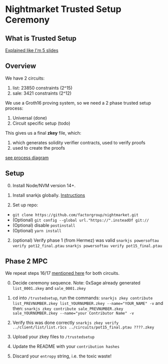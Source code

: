 # Nightmarket Trusted Setup Ceremony

## What is Trusted Setup
[Explained like I'm 5 slides](https://docs.google.com/presentation/d/1ipvQEkkL-DZdZmwi_PGF_2QaVVyDjWJjTKJdDG3h5Xg/edit?usp=sharing)

## Overview
We have 2 circuits: 
1. list: 23850 constraints (2^15)
2. sale: 3421 constraints (2^12)

We use a Groth16 proving system, so we need a 2 phase trusted setup process: 
1. Universal (done)
2. Circuit specific setup (todo)

This gives us a final **zkey** file, which:
1. which generates solidity verifier contracts, used to verify proofs
2. used to create the proofs

[see process diagram](https://fvictorio.notion.site/image/https%3A%2F%2Fs3-us-west-2.amazonaws.com%2Fsecure.notion-static.com%2F5f267294-acb7-4a7b-b68d-a9ffe3fa1c71%2Fdiagram.png?table=block&id=2e2fd7a5-4c9e-429e-8d6b-57caa4b06b68&spaceId=999fcf0b-d32c-46d7-922b-b4a5f30b1f90&width=2000&userId=&cache=v2)


## Setup
0. Install Node/NVM version 14+. 

1. Install snarkjs globally. [Instructions](https://www.npmjs.com/package/snarkjs)

2. Set up repo: 
- `git clone https://github.com/factorgroup/nightmarket.git`
- (Optional) ```git config --global url."https://".insteadOf git://```
- (Optional) disable `postinstall`
- (Optional) `yarn install`

2. (optional) Verify phase 1 (from Hermez) was valid
`snarkjs powersoftau verify pot12_final.ptau`
`snarkjs powersoftau verify pot15_final.ptau`

## Phase 2 MPC
We repeat steps 16/17 [mentioned here](https://github.com/factorgroup/nightmarket.git) for both circuits.

0. Decide ceremony sequence. Note: 0xSage already generated `list_0001.zkey` and `sale_0001.zkey`

1. cd into `/trustedsetup`, run the commands: 
`snarkjs zkey contribute list_PREVNUMBER.zkey list_YOURNUMBER.zkey --name="YOUR_NAME" -v`
and then:
`snarkjs zkey contribute sale_PREVNUMBER.zkey sale_YOURNUMBER.zkey --name="your Contributor Name" -v`

2. Verify this was done correctly
`snarkjs zkey verify ../client/list/list.r1cs ../circuits/pot15_final.ptau ????.zkey`

2. Upload your zkey files to `/trustedsetup`

3. Update the README with your `contribution hashes`

4. Discard your `entropy` string, i.e. the toxic waste!
